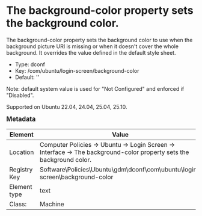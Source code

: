 # The background-color property sets the background color.

The background-color property sets the background color to use when the background picture URI is missing or when it doesn't cover the whole background. It overrides the value defined in the default style sheet.

- Type: dconf
- Key: /com/ubuntu/login-screen/background-color
- Default: ''

Note: default system value is used for "Not Configured" and enforced if "Disabled".

Supported on Ubuntu 22.04, 24.04, 25.04, 25.10.



<span style="font-size: larger;">**Metadata**</span>

| Element      | Value            |
| ---          | ---              |
| Location     | Computer Policies -> Ubuntu -> Login Screen -> Interface -> The background-color property sets the background color.    |
| Registry Key | Software\Policies\Ubuntu\gdm\dconf\com\ubuntu\login-screen\background-color         |
| Element type | text |
| Class:       | Machine       |
